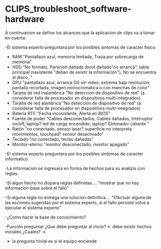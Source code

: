 # CLIPS_troubleshoot_software-hardware

A continuacion se define los alcances que la aplicacion de clips va a tomar en cuenta:


-El sistema experto preguntara por los posibles sintomas de caracter fisico.
* RAM "Pantallazo azul, memoria limitada, Traza por sobrecarga de memoria"
* HDD "No formato, Particion dañada (boot dañado"no arranca", tabla principal inexistente "deban de existir la información"), No se encuentra el disco, "
* GPU "pantallazo azul, arranca OS sin video, extrema baja resolucion, pantalla recortada, imagen monocromatica o con manchas de color"
* Tarjeta de red inalambrica "No deteccion de dispositivo de red" (a considerar falla de procesador en dispositivos multi-integrados)
* Tarjeta de red alambrica "No deteccion de dispositivo de red" (a considerar falla de procesador en dispositivos multi-integrados)
* Bateria RTC "Fecha incosistente, Alerta en BIOS"
* Fuente de poder "Cables desconectados, Cables dañados, Interruptor on/off, laptop? led de carga encendido, laptop? Eliminador caliente "
* Ratón "no conectado, sensor laser? superficie no interpreta movimientos, touchpad? sensor desactivado"
* Teclado "no conectado, teclas dañadas"
* Monitor-eterno "monitor desconectado, monitor apagado"


-El sistema experto preguntara por los posibles sintomas de caracter informatico.

-La informacion se ingresara en forma de hechos para su analizis con reglas.

-Si algun hecho no dispara reglas definidas....
"mostrar que no hay informacion base sobre el fallo" 

-Si alguna regla no entrega una solucion definitiva....
"Efectuar alguna de las acciones sugeridas por el sistema experto, si el fallo persiste volve a ejecutar el sistema experto"

-¿Como hacer la base de conocimiento?

-Función preguntar
¿Que debe preguntar al inicio? <- debe existir hechos iniciales ¿Cuales? ->
* la pregunta trivial es si el equipo enciende

